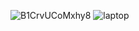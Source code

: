 ![B1CrvUCoMxhy8](https://github.com/user-attachments/assets/00d25e59-8c08-495e-8ddf-f6cd10a9f8f6)
![laptop](https://github.com/user-attachments/assets/66cc49ca-8d6d-480b-b6da-25269f9fe277)
